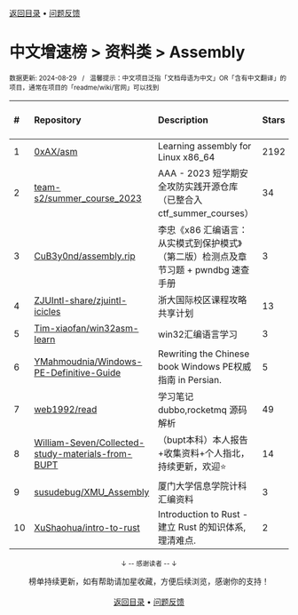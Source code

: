 <a href="https://github.com/GrowingGit/GitHub-Chinese-Top-Charts#github中文排行榜">返回目录</a> • <a href="/content/docs/feedback.md">问题反馈</a>

# 中文增速榜 > 资料类 > Assembly
<sub>数据更新: 2024-08-29&nbsp;&nbsp;&nbsp;/&nbsp;&nbsp;&nbsp;温馨提示：中文项目泛指「文档母语为中文」OR「含有中文翻译」的项目，通常在项目的「readme/wiki/官网」可以找到</sub>

|#|Repository|Description|Stars|Average daily growth|Updated|
|:-|:-|:-|:-|:-|:-|
|1|[0xAX/asm](https://github.com/0xAX/asm)|Learning assembly for Linux x86_64|2192|1|2024-08-20|
|2|[team-s2/summer_course_2023](https://github.com/team-s2/summer_course_2023)|AAA - 2023 短学期安全攻防实践开源仓库（已整合入 ctf_summer_courses）|34|0|2024-05-21|
|3|[CuB3y0nd/assembly.rip](https://github.com/CuB3y0nd/assembly.rip)|李忠《x86 汇编语言：从实模式到保护模式》（第二版）检测点及章节习题 + pwndbg 速查手册|3|0|2024-03-24|
|4|[ZJUIntl-share/zjuintl-icicles](https://github.com/ZJUIntl-share/zjuintl-icicles)|浙大国际校区课程攻略共享计划|13|0|2024-06-09|
|5|[Tim-xiaofan/win32asm-learn](https://github.com/Tim-xiaofan/win32asm-learn)|win32汇编语言学习|3|0|2024-05-15|
|6|[YMahmoudnia/Windows-PE-Definitive-Guide](https://github.com/YMahmoudnia/Windows-PE-Definitive-Guide)|Rewriting the Chinese book Windows PE权威指南 in Persian.|5|0|2024-06-14|
|7|[web1992/read](https://github.com/web1992/read)|学习笔记 dubbo,rocketmq 源码解析|49|0|2024-07-26|
|8|[William-Seven/Collected-study-materials-from-BUPT](https://github.com/William-Seven/Collected-study-materials-from-BUPT)|（bupt本科）本人报告+收集资料+个人指北，持续更新，欢迎⭐|14|0|2024-07-28|
|9|[susudebug/XMU_Assembly](https://github.com/susudebug/XMU_Assembly)|厦门大学信息学院计科汇编资料|3|0|2024-06-07|
|10|[XuShaohua/intro-to-rust](https://github.com/XuShaohua/intro-to-rust)|Introduction to Rust - 建立 Rust 的知识体系, 理清难点.|2|0|2024-08-08|

<div align="center">
    <p><sub>↓ -- 感谢读者 -- ↓</sub></p>
    榜单持续更新，如有帮助请加星收藏，方便后续浏览，感谢你的支持！
</div>

<br/>

<div align="center"><a href="https://github.com/GrowingGit/GitHub-Chinese-Top-Charts#github中文排行榜">返回目录</a> • <a href="/content/docs/feedback.md">问题反馈</a></div>

